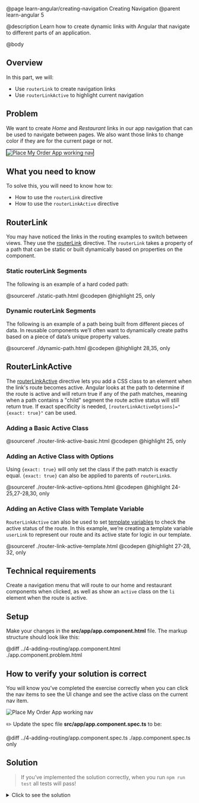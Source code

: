 @page learn-angular/creating-navigation Creating Navigation
@parent learn-angular 5

@description Learn how to create dynamic links with Angular that navigate to different parts of an application.

@body

## Overview

In this part, we will:

- Use `routerLink` to create navigation links
- Use `routerLinkActive` to highlight current navigation

## Problem

We want to create _Home_ and _Restaurant_ links in our app navigation that can
be used to navigate between pages. We also want those links to change color
if they are for the current page or not.

<img src="../static/img/angular/pmo-working-nav.gif"
  style="border: solid 1px black; "
  title="Place My Order App working nav"/>

## What you need to know

To solve this, you will need to know how to:

- How to use the `routerLink` directive
- How to use the `routerLinkActive` directive

## RouterLink

You may have noticed the links in the routing examples to switch between views. They use the <a href="https://angular.io/api/router/RouterLink">routerLink</a> directive. The `routerLink` takes a property of a path that can be static or built dynamically based on properties on the component.

### Static routerLink Segments

The following is an example of a hard coded path:

@sourceref ./static-path.html
@codepen
@highlight 25, only

### Dynamic routerLink Segments

The following is an example of a path being built from different pieces of data. In reusable components we’ll often want to dynamically create paths based on a piece of data’s unique property values.

@sourceref ./dynamic-path.html
@codepen
@highlight 28,35, only

## RouterLinkActive

The <a href="https://angular.io/api/router/RouterLinkActive">routerLinkActive</a> directive lets you add a CSS class to an element when the link's route becomes active. Angular looks at the path to determine if the route is active and will return true if any of the path matches, meaning when a path contains a "child" segment the route active status will still return true. If exact specificity is needed, `[routerLinkActiveOptions]="{exact: true}"` can be used.

### Adding a Basic Active Class

@sourceref ./router-link-active-basic.html
@codepen
@highlight 25, only

### Adding an Active Class with Options

Using `{exact: true}` will only set the class if the path match is exactly equal. `{exact: true}` can also be applied to parents of `routerLink`s.

@sourceref ./router-link-active-options.html
@codepen
@highlight 24-25,27-28,30, only

### Adding an Active Class with Template Variable

`RouterLinkActive` can also be used to set <a href="https://angular.io/api/router/RouterLinkActive#template-variable-references">template variables</a> to check the active status of the route. In this example, we’re creating a template variable `userLink` to represent our route and its active state for logic in our template.

@sourceref ./router-link-active-template.html
@codepen
@highlight 27-28, 32, only

## Technical requirements

Create a navigation menu that will route to our home and restaurant components when clicked, as well as show an `active` class on the `li` element when the route is active.

## Setup

Make your changes in the **src/app/app.component.html** file. The markup structure should look like this:

@diff ../4-adding-routing/app.component.html ./app.component.problem.html

## How to verify your solution is correct

You will know you’ve completed the exercise correctly when you can click the nav items to
see the UI change and see the active class on the current nav item.

![Place My Order App working nav](../static/img/angular/pmo-working-nav.gif 'Place My Order App working nav')

✏️ Update the spec file **src/app/app.component.spec.ts** to be:

@diff ../4-adding-routing/app.component.spec.ts ./app.component.spec.ts only

## Solution

> If you’ve implemented the solution correctly, when you run `npm run test` all tests will pass!

<details>
<summary>Click to see the solution</summary>
✏️ Update **src/app/app.component.html** to:

@diff ./app.component.problem.html ./app.component.solution.html

</details>
